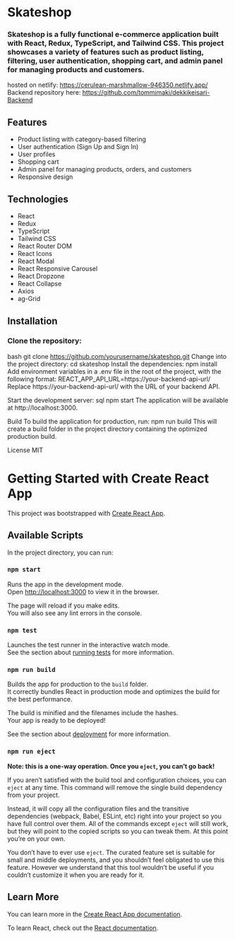 # Skateshop

### Skateshop is a fully functional e-commerce application built with React, Redux, TypeScript, and Tailwind CSS. This project showcases a variety of features such as product listing, filtering, user authentication, shopping cart, and admin panel for managing products and customers.

hosted on netlify: https://cerulean-marshmallow-946350.netlify.app/
Backend repository here: https://github.com/tommimaki/dekkikeisari-Backend

## Features

- Product listing with category-based filtering
- User authentication (Sign Up and Sign In)
- User profiles
- Shopping cart
- Admin panel for managing products, orders, and customers
- Responsive design

## Technologies

- React
- Redux
- TypeScript
- Tailwind CSS
- React Router DOM
- React Icons
- React Modal
- React Responsive Carousel
- React Dropzone
- React Collapse
- Axios
- ag-Grid

## Installation

### Clone the repository:

bash
git clone https://github.com/yourusername/skateshop.git
Change into the project directory:
cd skateshop
Install the dependencies:
npm install
Add environment variables in a .env file in the root of the project, with the following format:
REACT_APP_API_URL=https://your-backend-api-url/
Replace https://your-backend-api-url/ with the URL of your backend API.

Start the development server:
sql
npm start
The application will be available at http://localhost:3000.

Build
To build the application for production, run:
npm run build
This will create a build folder in the project directory containing the optimized production build.

License
MIT

# Getting Started with Create React App

This project was bootstrapped with [Create React App](https://github.com/facebook/create-react-app).

## Available Scripts

In the project directory, you can run:

### `npm start`

Runs the app in the development mode.\
Open [http://localhost:3000](http://localhost:3000) to view it in the browser.

The page will reload if you make edits.\
You will also see any lint errors in the console.

### `npm test`

Launches the test runner in the interactive watch mode.\
See the section about [running tests](https://facebook.github.io/create-react-app/docs/running-tests) for more information.

### `npm run build`

Builds the app for production to the `build` folder.\
It correctly bundles React in production mode and optimizes the build for the best performance.

The build is minified and the filenames include the hashes.\
Your app is ready to be deployed!

See the section about [deployment](https://facebook.github.io/create-react-app/docs/deployment) for more information.

### `npm run eject`

**Note: this is a one-way operation. Once you `eject`, you can’t go back!**

If you aren’t satisfied with the build tool and configuration choices, you can `eject` at any time. This command will remove the single build dependency from your project.

Instead, it will copy all the configuration files and the transitive dependencies (webpack, Babel, ESLint, etc) right into your project so you have full control over them. All of the commands except `eject` will still work, but they will point to the copied scripts so you can tweak them. At this point you’re on your own.

You don’t have to ever use `eject`. The curated feature set is suitable for small and middle deployments, and you shouldn’t feel obligated to use this feature. However we understand that this tool wouldn’t be useful if you couldn’t customize it when you are ready for it.

## Learn More

You can learn more in the [Create React App documentation](https://facebook.github.io/create-react-app/docs/getting-started).

To learn React, check out the [React documentation](https://reactjs.org/).
